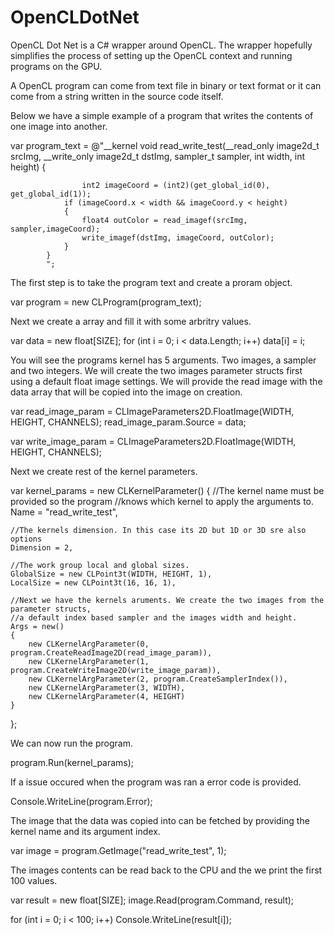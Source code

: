 # OpenCLDotNet

OpenCL Dot Net is a C# wrapper around OpenCL. The wrapper hopefully simplifies the process of setting up the OpenCL context and running programs on the GPU.

A OpenCL program can come from text file in binary or text format or it can come from a string written in the source code itself. 

Below we have a simple example of a program that writes the contents of one image into another.

var program_text =
@"__kernel void read_write_test(__read_only image2d_t srcImg,
				__write_only image2d_t dstImg,
				sampler_t sampler,
				int width, int height)
			{
				
			        int2 imageCoord = (int2)(get_global_id(0), get_global_id(1));
				if (imageCoord.x < width && imageCoord.y < height)
				{
					float4 outColor = read_imagef(srcImg, sampler,imageCoord);
					write_imagef(dstImg, imageCoord, outColor);
				}
			}
			";
			
The first step is to take the program text and create a proram object.		
			
var program = new CLProgram(program_text);

Next we create a array and fill it with some arbritry values.

var data = new float[SIZE];
for (int i = 0; i < data.Length; i++)
	data[i] = i;	
	
You will see the programs kernel has 5 arguments. Two images, a sampler and two integers.
We will create the two images parameter structs first using a default float image settings.
We will provide the read image with the data array that will be copied into the image on creation.
				
var read_image_param = CLImageParameters2D.FloatImage(WIDTH, HEIGHT, CHANNELS);
read_image_param.Source = data;

var write_image_param = CLImageParameters2D.FloatImage(WIDTH, HEIGHT, CHANNELS);

Next we create rest of the kernel parameters.

var kernel_params = new CLKernelParameter()
{
	//The kernel name must be provided so the program 
	//knows which kernel to apply the arguments to.
	Name = "read_write_test",
	
	//The kernels dimension. In this case its 2D but 1D or 3D sre also options
	Dimension = 2,
	
	//The work group local and global sizes. 
	GlobalSize = new CLPoint3t(WIDTH, HEIGHT, 1),
	LocalSize = new CLPoint3t(16, 16, 1),

	//Next we have the kernels aruments. We create the two images from the parameter structs, 
	//a default index based sampler and the images width and height.
	Args = new()
	{
		new CLKernelArgParameter(0, program.CreateReadImage2D(read_image_param)),
		new CLKernelArgParameter(1, program.CreateWriteImage2D(write_image_param)),
		new CLKernelArgParameter(2, program.CreateSamplerIndex()),
		new CLKernelArgParameter(3, WIDTH),
		new CLKernelArgParameter(4, HEIGHT)
	}
};

We can now run the program.

program.Run(kernel_params);

If a issue occured when the program was ran a error code is provided.

Console.WriteLine(program.Error);

The image that the data was copied into can be fetched by providing the kernel name and its argument index.

var image = program.GetImage("read_write_test", 1);

The images contents can be read back to the CPU and the we print the first 100 values.

var result = new float[SIZE];
image.Read(program.Command, result);

for (int i = 0; i < 100; i++)
	Console.WriteLine(result[i]);
			

